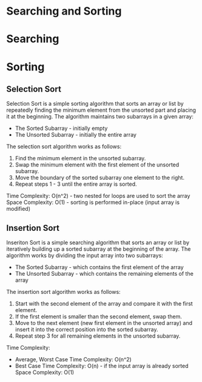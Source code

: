 # Searching and Sorting

# Searching

# Sorting

## Selection Sort

Selection Sort is a simple sorting algorithm that sorts an array or list by repeatedly finding the minimum element from the unsorted part and placing it at the beginning. The algorithm maintains two subarrays in a given array:
* The Sorted Subarray - initially empty
* The Unsorted Subarray - initially the entire array

The selection sort algorithm works as follows: 
1. Find the minimum element in the unsorted subarray.
2. Swap the minimum element with the first element of the unsorted subarray.
3. Move the boundary of the sorted subarray one element to the right.
4. Repeat steps 1 - 3 until the entire array is sorted.

Time Complexity: O(n^2) - two nested for loops are used to sort the array\
Space Complexity: O(1) - sorting is performed in-place (input array is modified)

## Insertion Sort

Inseriton Sort is a simple searching algorithm that sorts an array or list by iteratively building up a sorted subarray at the beginning of the array. The algorithm works by dividing the input array into two subarrays: 
* The Sorted Subarray - which contains the first element of the array
* The Unsorted Subarray - which contains the remaining elements of the array

The insertion sort algorithm works as follows:
1. Start with the second element of the array and compare it with the first element.
2. If the first element is smaller than the second element, swap them.
3. Move to the next element (new first element in the unsorted array) and insert it into the correct position into the sorted subarray.
4. Repeat step 3 for all remaining elements in the unsorted subarray.

Time Complexity:
* Average, Worst Case Time Complexity: O(n^2)
* Best Case Time Complexity: O(n) - if the input array is already sorted
Space Complexity: O(1)